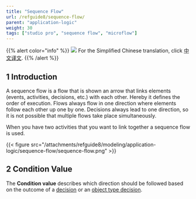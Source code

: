 ```yaml
---
title: "Sequence Flow"
url: /refguide8/sequence-flow/
parent: "application-logic"
weight: 30
tags: ["studio pro", "sequence flow", "microflow"]
---
```


{{% alert color="info" %}}
<img src="/attachments/china.png" class="d-inline-block" /> For the Simplified Chinese translation, click [中文译文](https://cdn.mendix.tencent-cloud.com/documentation/refguide8/sequence-flow.pdf).
{{% /alert %}}

## 1 Introduction

A sequence flow is a flow that is shown an arrow that links elements (events, activities, decisions, etc.) with each other. Hereby it defines the order of execution. Flows always flow in one direction where elements follow each other up one by one. Decisions always lead to one direction, so it is not possible that multiple flows take place simultaneously.

When you have two activities that you want to link together a sequence flow is used.

{{< figure src="/attachments/refguide8/modeling/application-logic/sequence-flow/sequence-flow.png" >}}

## 2 Condition Value

The **Condition value** describes which direction should be followed based on the outcome of a [decision](/refguide8/decision/) or an [object type decision](/refguide8/object-type-decision/).
